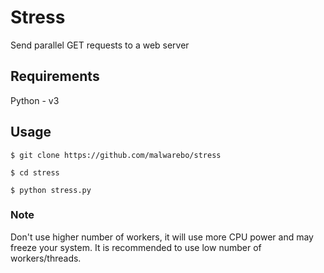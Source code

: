 # Stress
Send parallel GET requests to a web server

## Requirements
Python - v3

## Usage
```
$ git clone https://github.com/malwarebo/stress

$ cd stress

$ python stress.py
```

### Note
Don't use higher number of workers, it will use more CPU power and may freeze your system.
It is recommended to use low number of workers/threads.
